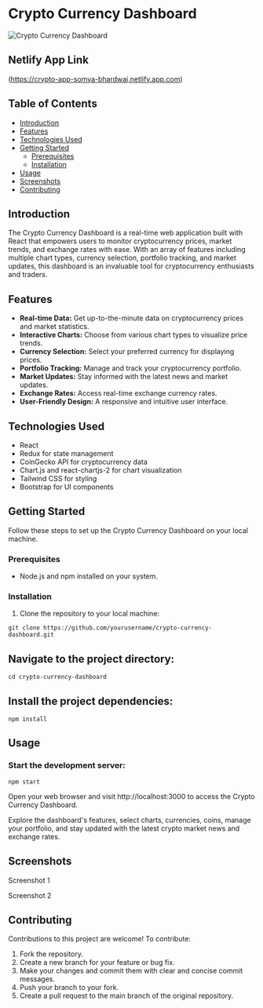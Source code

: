 # Crypto Currency Dashboard

![Crypto Currency Dashboard](dashboard-screenshot.png)

## Netlify App Link

(https://crypto-app-somya-bhardwaj.netlify.app.com)


## Table of Contents
- [Introduction](#introduction)
- [Features](#features)
- [Technologies Used](#technologies-used)
- [Getting Started](#getting-started)
  - [Prerequisites](#prerequisites)
  - [Installation](#installation)
- [Usage](#usage)
- [Screenshots](#screenshots)
- [Contributing](#contributing)


## Introduction
The Crypto Currency Dashboard is a real-time web application built with React that empowers users to monitor cryptocurrency prices, market trends, and exchange rates with ease. With an array of features including multiple chart types, currency selection, portfolio tracking, and market updates, this dashboard is an invaluable tool for cryptocurrency enthusiasts and traders.

## Features
- **Real-time Data:** Get up-to-the-minute data on cryptocurrency prices and market statistics.
- **Interactive Charts:** Choose from various chart types to visualize price trends.
- **Currency Selection:** Select your preferred currency for displaying prices.
- **Portfolio Tracking:** Manage and track your cryptocurrency portfolio.
- **Market Updates:** Stay informed with the latest news and market updates.
- **Exchange Rates:** Access real-time exchange currency rates.
- **User-Friendly Design:** A responsive and intuitive user interface.

## Technologies Used
- React
- Redux for state management
- CoinGecko API for cryptocurrency data
- Chart.js and react-chartjs-2 for chart visualization
- Tailwind CSS for styling
- Bootstrap for UI components

## Getting Started
Follow these steps to set up the Crypto Currency Dashboard on your local machine.

### Prerequisites
- Node.js and npm installed on your system.

### Installation
1. Clone the repository to your local machine:
```shell
git clone https://github.com/yourusername/crypto-currency-dashboard.git
```
## Navigate to the project directory:

```shell
cd crypto-currency-dashboard
```
## Install the project dependencies:

```shell
npm install
```
## Usage
### Start the development server:

```shell
npm start
```
Open your web browser and visit http://localhost:3000 to access the Crypto Currency Dashboard.

Explore the dashboard's features, select charts, currencies, coins, manage your portfolio, and stay updated with the latest crypto market news and exchange rates.

## Screenshots
Screenshot 1


Screenshot 2

## Contributing
Contributions to this project are welcome! To contribute:

1. Fork the repository.
2. Create a new branch for your feature or bug fix.
3. Make your changes and commit them with clear and concise commit messages.
4. Push your branch to your fork.
5. Create a pull request to the main branch of the original repository.


